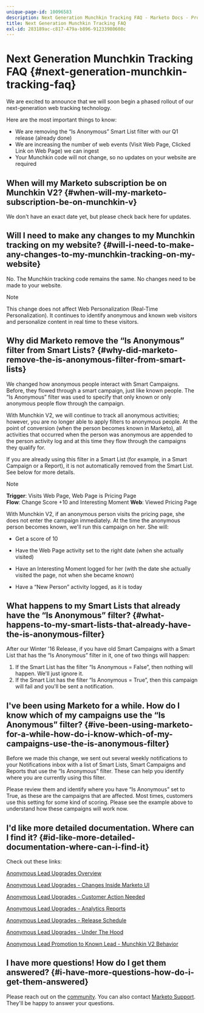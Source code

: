 ```yaml
---
unique-page-id: 10096583
description: Next Generation Munchkin Tracking FAQ - Marketo Docs - Product Documentation
title: Next Generation Munchkin Tracking FAQ
exl-id: 283189ac-c817-479a-b896-91233980608c
---
```

# Next Generation Munchkin Tracking FAQ {#next-generation-munchkin-tracking-faq}

We are excited to announce that we will soon begin a phased rollout of our next-generation web tracking technology.

Here are the most important things to know:

* We are removing the “Is Anonymous” Smart List filter with our Q1 release (already done)
* We are increasing the number of web events (Visit Web Page, Clicked Link on Web Page) we can ingest
* Your Munchkin code will not change, so no updates on your website are required

## When will my Marketo subscription be on Munchkin V2? {#when-will-my-marketo-subscription-be-on-munchkin-v}

We don't have an exact date yet, but please check back here for updates.

## Will I need to make any changes to my Munchkin tracking on my website? {#will-i-need-to-make-any-changes-to-my-munchkin-tracking-on-my-website}

No. The Munchkin tracking code remains the same. No changes need to be made to your website.

>[!NOTE]
>
>This change does not affect Web Personalization (Real-Time Personalization). It continues to identify anonymous and known web visitors and personalize content in real time to these visitors.

## Why did Marketo remove the “Is Anonymous” filter from Smart Lists? {#why-did-marketo-remove-the-is-anonymous-filter-from-smart-lists}

We changed how anonymous people interact with Smart Campaigns. Before, they flowed through a smart campaign, just like known people. The “Is Anonymous” filter was used to specify that only known or only anonymous people flow through the campaign.

With Munchkin V2, we will continue to track all anonymous activities; however, you are no longer able to apply filters to anonymous people. At the point of conversion (when the person becomes known in Marketo), all activities that occurred when the person was anonymous are appended to the person activity log and at this time they flow through the campaigns they qualify for.

If you are already using this filter in a Smart List (for example, in a Smart Campaign or a Report), it is not automatically removed from the Smart List. See below for more details.

>[!NOTE]
>
>**Trigger**: Visits Web Page, Web Page is Pricing Page  
>**Flow**: Change Score +10 and Interesting Moment
>**Web**: Viewed Pricing Page
>
>With Munchkin V2, if an anonymous person visits the pricing page, she does not enter the campaign immediately. At the time the anonymous person becomes known, we'll run this campaign on her. She will:
>
>* Get a score of 10
>
>* Have the Web Page activity set to the right date (when she actually visited)
>
>* Have an Interesting Moment logged for her (with the date she actually visited the page, not when she became known)
>
>* Have a “New Person” activity logged, as it is today

## What happens to my Smart Lists that already have the “Is Anonymous” filter? {#what-happens-to-my-smart-lists-that-already-have-the-is-anonymous-filter}

After our Winter '16 Release, if you have old Smart Campaigns with a Smart List that has the “Is Anonymous” filter in it, one of two things will happen:

1. If the Smart List has the filter “Is Anonymous = False”, then nothing will happen. We'll just ignore it. 
1. If the Smart List has the filter “Is Anonymous = True”, then this campaign will fail and you'll be sent a notification.

## I've been using Marketo for a while. How do I know which of my campaigns use the “Is Anonymous” filter? {#ive-been-using-marketo-for-a-while-how-do-i-know-which-of-my-campaigns-use-the-is-anonymous-filter}

Before we made this change, we sent out several weekly notifications to your Notifications inbox with a list of Smart Lists, Smart Campaigns and Reports that use the “Is Anonymous” filter. These can help you identify where you are currently using this filter.

Please review them and identify where you have “Is Anonymous” set to True, as these are the campaigns that are affected. Most times, customers use this setting for some kind of scoring. Please see the example above to understand how these campaigns will work now.

## I'd like more detailed documentation. Where can I find it? {#id-like-more-detailed-documentation-where-can-i-find-it}

Check out these links:

[Anonymous Lead Upgrades Overview](https://nation.marketo.com/docs/DOC-2937)

[Anonymous Lead Upgrades - Changes Inside Marketo UI](https://nation.marketo.com/docs/DOC-2938)

[Anonymous Lead Upgrades - Customer Action Needed](https://nation.marketo.com/docs/DOC-2939)

[Anonymous Lead Upgrades - Analytics Reports](https://nation.marketo.com/docs/DOC-2940)

[Anonymous Lead Upgrades - Release Schedule](https://nation.marketo.com/docs/DOC-2961)

[Anonymous Lead Upgrades - Under The Hood](https://nation.marketo.com/docs/DOC-2962)

[Anonymous Lead Promotion to Known Lead - Munchkin V2 Behavior](https://nation.marketo.com/docs/DOC-2963)

## I have more questions! How do I get them answered? {#i-have-more-questions-how-do-i-get-them-answered}

Please reach out on the [community](https://nation.marketo.com/welcome). You can also contact [Marketo Support](https://nation.marketo.com/t5/Support/ct-p/Support). They'll be happy to answer your questions.
